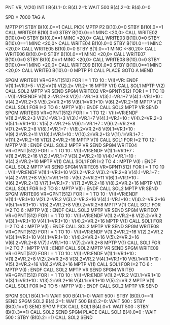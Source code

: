PNT VR, V(20)
INT I
B(4).1=0: B(4).2=1: WAIT 500
B(4).2=0: B(4).0=0

SPD = 7000
TAG A

MPTP P1
STBY B(10).0==1
CALL PICK
MPTP P2
B(10).0=0
STBY B(10).0==1
	CALL WRITE01
	B(10).0=0
STBY B(10).0==1
	MINC <20,0>
	CALL WRITE02
	B(10).0=0
STBY B(10).0==1
	MINC <20,0>
	CALL WRITE03
	B(10).0=0
STBY B(10).0==1
	MINC <20,0>
	CALL WRITE04
	B(10).0=0
STBY B(10).0==1
	MINC <20,0>
	CALL WRITE05
	B(10).0=0
STBY B(1).0==1
	MINC <-80,20>
	CALL WRITE06
	B(10).0=0
STBY B(10).0==1
	MINC <20,0>
	CALL WRITE07
	B(10).0=0
STBY B(10).0==1
	MINC <20,0>
	CALL WRITE08
	B(10).0=0
STBY B(10).0==1
	MINC <20,0>
	CALL WRITE09
	B(10).0=0
STBY B(10).0==1
	MINC <20,0>
	CALL WRITE0
	B(10).0=0
MPTP P1
CALL PLACE
GOTO A
MEND

SPGM WRITE01
	VR=GPNT(512)
	FOR I = 1 TO 10 : V(I)=VR: ENDF
	V(1).1=VR.1+5 : V(2)=V(1)
	V(2).2= VR.2+ 16
	MPTP V(1)
	CALL SOL1
	MPTP V(2)
	CALL SOL2
	MPTP VR
SEND
SPGM WRITE02
	VR=GPNT(512)
	FOR I = 1 TO 10  : V(I)=VR:ENDF
	V(1).2=VR.2+3
	V(2).1=VR.1+3
	V(3).1=VR.1+7
	V(4).1=VR.1+10 : V(4).2=VR.2+3
	V(5).2=VR.2+16
	V(6).1=VR.1+10: V(6).2=VR.2+16
	MPTP V(1)
	CALL SOL1
	FOR I=2 TO 6 : MPTP V(I) : ENDF
	CALL SOL2
	MPTP VR
SEND
SPGM WRITE03
	VR=GPNT(512)
	FOR I = 1 TO 12 : V(I)=VR:ENDF
	V(1).2=VR.2+3
	V(2).1=VR.1+3
	V(3).1=VR.1+7
	V(4).1=VR.1+10 : V(4).2=VR.2+3
	V(5).1=VR.1+10 : V(5).2=VR.2+5
	V(6).1=VR.1+7 : V(6).2=VR.2+8
	V(7).2=VR.2+8
	V(8).1=VR.1+7 : V(8).2=VR.2+8
	V(9).1=VR.1+10 : V(9).2=VR.2+11
	V(10).1=VR.1+10 : V(10).2=VR.2+13
	V(11).1=VR.1+7 : V(11).2=VR.2+16
	V(12).2=VR.2+16
	MPTP V(1)
	CALL SOL1
	FOR I=2 TO 12 : MPTP V(I) : ENDF
	CALL SOL2
	MPTP VR
SEND
SPGM WRITE04
	VR=GPNT(512)
	FOR I = 1 TO 10  : V(I)=VR:ENDF
	V(1).1=VR.1+7 : V(1).2=VR.2+16
	V(2).1=VR.1+7
	V(3).2=VR.2+10
	V(4).1=VR.1+10 : V(4).2=VR.2+10
	MPTP V(1)
	CALL SOL1
	FOR I=2 TO 4 : MPTP V(I) : ENDF
	CALL SOL2
	MPTP VR
SEND
SPGM WRITE05
	VR=GPNT(512)
	FOR I = 1 TO 10  : V(I)=VR:ENDF
	V(1).1=VR.1+10 
	V(2).2=VR.2
	V(3).2=VR.2+8
	V(4).1=VR.1+7 : V(4).2=VR.2+8
	V(5).1=VR.1+10 : V(5).2=VR.2+11
	V(6).1=VR.1+10 : V(6).2=VR.2+13
	V(7).1=VR.1+7 : V(7).2=VR.2+16
	V(8).2=VR.2+16
	MPTP V(1)
	CALL SOL1
	FOR I=2 TO 8 : MPTP V(I) : ENDF
	CALL SOL2
	MPTP VR
SEND
SPGM WRITE06
	VR=GPNT(512)
	FOR I = 1 TO 10  : V(I)=VR:ENDF
	V(1).1=VR.1+10 
	V(2).2=VR.2
	V(3).2=VR.2+16
	V(4).1=VR.1+10 : V(4).2=VR.2+16
	V(5).1=VR.1+10 : V(5).2=VR.2+8
	V(6).2=VR.2+8
	MPTP V(1)
	CALL SOL1
	FOR I=2 TO 6 : MPTP V(I) : ENDF
	CALL SOL2
	MPTP VR
SEND
SPGM WRITE07
	VR=GPNT(512)
	FOR I = 1 TO 10  : V(I)=VR:ENDF
	V(1).2=VR.2+8
	V(2).2=VR.2
	V(3).1=VR.1+10
	V(4).1=VR.1+10 : V(4).2=VR.2+16
	MPTP V(1)
	CALL SOL1
	FOR I=2 TO 4 : MPTP V(I) : ENDF
	CALL SOL2
	MPTP VR
SEND
SPGM WRITE08
	VR=GPNT(512)
	FOR I = 1 TO 10  : V(I)=VR:ENDF
	V(1).2=VR.2+16
	V(2).2=VR.2
	V(3).1=VR.1+10
	V(4).1=VR.1+10 : V(4).2=VR.2+16
	V(5).2=VR.2+16
	V(6).2=VR.2+8
	V(7).1=VR.1+10 : V(7).2=VR.2+8
	MPTP V(1)
	CALL SOL1
	FOR I=2 TO 7 : MPTP V(I) : ENDF
	CALL SOL2
	MPTP VR
SEND
SPGM WRITE09
	VR=GPNT(512)
	FOR I = 1 TO 10  : V(I)=VR:ENDF
	V(1).1=VR.1+10 : V(1).2=VR.2+8
	V(2).2=VR.2+8
	V(3).2=VR.2
	V(4).1=VR.1+10
	V(5).1=VR.1+10 : V(5).2=VR.2+16
	V(6).2=VR.2+16
	MPTP V(1)
	CALL SOL1
	FOR I=2 TO 6 : MPTP V(I) : ENDF
	CALL SOL2
	MPTP VR
SEND
SPGM WRITE0
	VR=GPNT(512)
	FOR I = 1 TO 10  : V(I)=VR:ENDF
	V(1).2=VR.2
	V(2).1=VR.1+10
	V(3).1=VR.1+10 : V(3).2=VR.2+16
	V(4).1=VR.1+10
	V(5).2=VR.2
	MPTP V(1)
	CALL SOL1
	FOR I=2 TO 5 : MPTP V(I) : ENDF
	CALL SOL2
	MPTP VR
SEND

SPGM SOL1
	B(4).1=1: WAIT 500
	B(4).1=0: WAIT 500 : STBY (B(0).0==1)
SEND
SPGM SOL2
	B(4).2=1: WAIT 500
	B(4).2=0: WAIT 500 : STBY (B(0).1==1)
SEND
SPGM PICK
	CALL SOL1
	B(4).0=1: WAIT 500 : STBY (B(0).3==1)
	CALL SOL2
SEND
SPGM PLACE
	CALL SOL1
	B(4).0=0 : WAIT 500 : STBY (B(0).2==1)
	CALL SOL2
SEND
